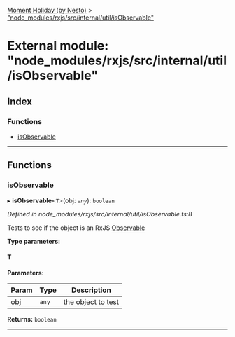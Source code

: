 [Moment Holiday (by Nesto)](../README.md) > ["node_modules/rxjs/src/internal/util/isObservable"](../modules/_node_modules_rxjs_src_internal_util_isobservable_.md)

# External module: "node_modules/rxjs/src/internal/util/isObservable"

## Index

### Functions

* [isObservable](_node_modules_rxjs_src_internal_util_isobservable_.md#isobservable)

---

## Functions

<a id="isobservable"></a>

###  isObservable

▸ **isObservable**<`T`>(obj: *`any`*): `boolean`

*Defined in node_modules/rxjs/src/internal/util/isObservable.ts:8*

Tests to see if the object is an RxJS [Observable](../classes/_node_modules_rxjs_src_internal_observable_.observable.md)

**Type parameters:**

#### T 
**Parameters:**

| Param | Type | Description |
| ------ | ------ | ------ |
| obj | `any` |  the object to test |

**Returns:** `boolean`

___

